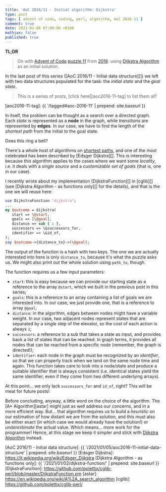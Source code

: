 ```yaml
---
title: 'AoC 2016/11 - Initial algorithm: Dijkstra'
type: post
tags: [ advent of code, coding, perl, algorithm, AoC 2016-11 ]
comment: true
date: 2021-01-08 07:00:00 +0100
mathjax: false
published: true
---
```


**TL;DR**

> On with [Advent of Code][] [puzzle 11][p11] from [2016][aoc2016]: using
> [Dijkstra Algorithm][] as an initial solution.

In the last post of this series ([AoC 2016/11 - Initial data structure][])
we left with two data structures populated for the task: the *initial
state* and the *goal state*.

> This is a series of posts, [click here][aoc2016-11-tag] to list them
> all!

[aoc2016-11-tag]: {{ '/tagged#aoc-2016-11' | prepend: site.baseurl }}


In itself, the problem can be thought as a search over a directed graph.
Each *state* is represented as a **node** in the graph, while
*transitions* are represented by **edges**. In our case, we have to find
the length of the *shortest path* from the initial to the goal state.

Does this ring a bell?

There's a whole host of algorithms on [shortest paths][Dijkstra
Algorithm], and one of the most celebrated has been described by [Edsger
Dijkstra][]. This is interesting because this algorithm applies to the
cases where we want some *locality*, i.e. it deals with a *single source*
and a *customizable set of goals* (that is, one in our case).

I recently wrote about my implementation [DijkstraFunction][] in [cglib][]
(see [Dijkstra Algorithm - as functions only][] for the details), and that
is the one we will reuse here:

```perl
use DijkstraFunction 'dijkstra';
...
my $outcome = dijkstra(
   start => \@start,
   goals => [\@goal],
   distance => sub { 1 },
   successors => \&successors_for,
   identifier => \&id_of,
);
say $outcome->{distance_to}->(\@goal);
```

The output of the function is a hash with two keys. The one we are
actually interested into here is only `distance_to`, because it's what the
puzzle asks us. We might also print out the whole solution using
`path_to`, though.

The function requires us a few input parameters:

- `start`: this is easy because we can provide our starting state as
  a reference to the array `@start`, which we built in the previous post
  in this series;
- `goals`: this is a reference to an array containing a list of goals we
  are interested into. In our case, we just provide one, that is
  a reference to array `@goal`;
- `distance`: in the algorithm, edges between nodes might have a variable
  weight. In our case, two adjacent nodes represent states that are
  separated by a single step of the elevator, so the cost of each action
  is always `1`;
- `successors`: a reference to a sub that takes a state as input, and
  provides back a list of states that can be reached. In graph terms, it
  provides all nodes that can be reached from a specific node (remember,
  the graph is directed!);
- `identifier`: each node in the graph must be recognized by an
  *identifier*, so that we can properly track when we land on the same
  node time and again. This function takes care to look into a node/state
  and produce a suitable identifier that is always consistent (i.e.
  identical states yield the same identifier, even if they come from two
  different underlying arrays).

At this point... we only lack `successors_for` and `id_of`, right? This
will be meat for future posts!

Before concluding, anyway, a little word on the choice of the algorithm.
The [A\* Algorithm][astar] might just as well address our concerns, and in
a more efficient way. But... that algorithm requires us to build
a *heuristic* on our estimation of how distant we are from the solution,
and this must also be either exact (in which case we would already have
the solution!) or *underestimate* the actual value. Which means... more
work for the programmer! Hence, at this stage we keep it simpler and stick
with [Dijkstra Algorithm][] instead.


[p11]: https://adventofcode.com/2016/day/11
[aoc2016]: https://adventofcode.com/2016/
[Advent of Code]: https://adventofcode.com/
[Perl]: https://www.perl.org/
[Dijkstra Algorithm]: https://algs4.cs.princeton.edu/44sp/
[AoC 2016/11 - Initial data structure]: {{ '/2021/01/05/aoc2016-11-initial-data-structure' | prepend: site.baseurl }}
[Edsger Dijkstra]: https://it.wikipedia.org/wiki/Edsger_Dijkstra
[Dijkstra Algorithm - as functions only]: {{ '/2021/01/02/dijkstra-function/' | prepend: site.baseurl }}
[DijkstraFunction]: https://github.com/polettix/cglib-perl/blob/master/DijkstraFunction.pm
[astar]: https://en.wikipedia.org/wiki/A%2A_search_algorithm
[cglib]: https://github.com/polettix/cglib-perl/
